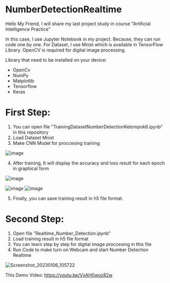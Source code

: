 # NumberDetectionRealtime
Hello My Friend, I will share my last project study in course "Artificial Intelligence Practice"

In this case, I use Jupyter Notebook in my project. Because, they can run code one by one. For Dataset, I use Mnist which is available in TensorFlow Library. OpenCV is required for digital image processing.

Library that need to be installed on your device:

- OpenCv
- NumPy
- Matplotlib
- Tensorflow
- Keras

# First Step:
1. You can open file "TrainingDatasetNumberDetectionKelompok6.ipynb" in this repository
2. Load Dataset Mnist
3. Make CNN Model for proccesing training

![image](https://user-images.githubusercontent.com/91171976/213678040-ea271110-af21-435d-a3d2-1fb81aec2de8.png)

4. After training, It will display the accuracy and loss result for each epoch in graphical form

![image](https://user-images.githubusercontent.com/91171976/213677930-82e03125-8dcb-40a3-a68a-75c3e62db20a.png)

![image](https://user-images.githubusercontent.com/91171976/213678162-478246ad-3722-471a-8794-79e59018139f.png) ![image](https://user-images.githubusercontent.com/91171976/213678229-7a1b09af-8618-4903-8b0b-48381cbe7b93.png)

5. Finally, you can save training result in h5 file format.

# Second Step:
1. Open file "Realtime_Number_Detection.ipynb"
2. Load training result in h5 file format
3. You can learn step by step for digital image proccesing in this file
4. Run Code to make turn on Webcam and start Number Detection Realtime

![Screenshot_20230106_105722](https://user-images.githubusercontent.com/91171976/213679221-7ff5cb4d-8538-457d-b072-4ed99568cc8a.png)

This Demo Video: https://youtu.be/VxAH0woz82w

